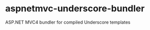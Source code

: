 aspnetmvc-underscore-bundler
============================

ASP.NET MVC4 bundler for compiled Underscore templates